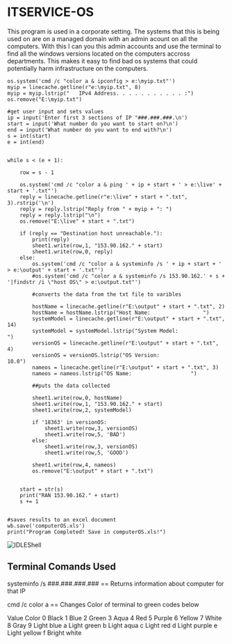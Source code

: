 # ITSERVICE-OS
This program is used in a corporate setting. The systems that this is being used on are on a managed domain with an admin acount on all the computers. With this I can you this admin accounts and use the terminal to find all the windows versions located on the computers accross departments. This makes it easy to find bad os systems that could potentially harm infrastructure on the computers.

```
os.system('cmd /c "color a & ipconfig > e:\myip.txt"')
myip = linecache.getline(r"e:\myip.txt", 8)
myip = myip.lstrip("   IPv4 Address. . . . . . . . . . . :")
os.remove("E:\myip.txt")

#get user input and sets values
ip = input('Enter first 3 sections of IP "###.###.###.\n')
start = input('What number do you want to start on?\n')
end = input('What number do you want to end with?\n')
s = int(start)
e = int(end)


while s < (e + 1):

    row = s - 1

    os.system('cmd /c "color a & ping ' + ip + start + ' > e:\live' + start + '.txt"')
    reply = linecache.getline(r"e:\live" + start + ".txt", 3).rstrip('\n')
    reply = reply.lstrip("Reply from " + myip + ": ")
    reply = reply.lstrip("\n")
    os.remove("E:\live" + start + ".txt")

    if (reply == "Destination host unreachable."):
        print(reply)
        sheet1.write(row,1, "153.90.162." + start)
        sheet1.write(row,0, reply)
    else:
        os.system('cmd /c "color a & systeminfo /s ' + ip + start + ' > e:\output' + start + '.txt"')
        #os.system('cmd /c "color a & systeminfo /s 153.90.162.' + s + '|findstr /i \"host OS\" > e:\output.txt"')

        #converts the data from the txt file to varibles
    
        hostName = linecache.getline(r"E:\output" + start + ".txt", 2)
        hostName = hostName.lstrip("Host Name:                 ")
        systemModel = linecache.getline(r"E:\output" + start + ".txt", 14)
        systemModel = systemModel.lstrip("System Model:              ")
        versionOS = linecache.getline(r"E:\output" + start + ".txt", 4)
        versionOS = versionOS.lstrip("OS Version:                   10.0")
        nameos = linecache.getline(r"E:\output" + start + ".txt", 3)
        nameos = nameos.lstrip("OS Name:                   ")
    
        ##puts the data collected 

        sheet1.write(row,0, hostName)
        sheet1.write(row,1, "153.90.162." + start)
        sheet1.write(row,2, systemModel)
    
        if '18363' in versionOS:
            sheet1.write(row,3, versionOS)
            sheet1.write(row,5, 'BAD')
        else:
            sheet1.write(row,3, versionOS)
            sheet1.write(row,5, 'GOOD')

        sheet1.write(row,4, nameos)
        os.remove("E:\output" + start + ".txt")
        
    
    start = str(s)
    print("RAN 153.90.162." + start)
    s += 1


#saves results to an excel document
wb.save('computerOS.xls')
print("Program Completed! Save in computerOS.xls!")
```
![IDLEShell](https://kruizechristensen.github.io/images/projects/MSUITInfoFinder/IDLEShell.png)

## Terminal Comands Used

systeminfo /s ###.###.###.###  == Returns information about computer for that IP


cmd /c color a  == Changes Color of terminal to green codes below

Value	Color
0	Black
1	Blue
2	Green
3	Aqua
4	Red
5	Purple
6	Yellow
7	White
8	Gray
9	Light blue
a	Light green
b	Light aqua
c	Light red
d	Light purple
e	Light yellow
f	Bright white


